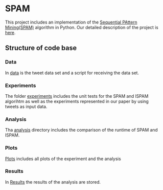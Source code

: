 # SPAM

This project includes an implementation of the [Sequential PAttern Mining(SPAM)](https://dl.acm.org/doi/abs/10.1145/775047.775109) algorithm in Python.
Our detailed description of the project is [here]().

## Structure of code base

### Data

In [data](data) is the tweet data set and a script for receiving the data set.

### Experiments

The folder [experiments](experiments) includes the unit tests for the SPAM and ISPAM algorihtm as well as the experiments represented in our paper by using tweets as input data.

### Analysis

Tha [analysis](analysis) directory includes the comparison of the runtime of SPAM and ISPAM.

### Plots

[Plots](plots) includes all plots of the experiment and the analysis

### Results

In [Results](results) the results of the analysis are stored.
 
